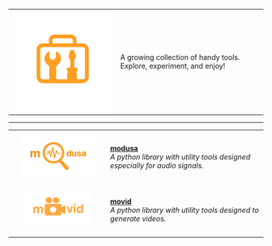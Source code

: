 <table>
  <tr>
    <td width="200" valign="middle">
      <a href="https://www.github.com/meluron-toolbox" target="_blank">
        <img src="https://raw.githubusercontent.com/meluron/assets/refs/heads/main/logos/meluron-toolbox/icon.png" width="250" alt="meluron-toolbox logo" />
      </a>
    </td>
    <td valign="middle">
       A growing collection of handy tools. Explore, experiment, and enjoy!
    </td>
  </tr>
</table>
<hr>
<table>
  
  <tr>
    <td height=100 width=180 align="center">
      <a href="https://www.github.com/meluron-toolbox/modusa" target="_blank">
        <img src="https://raw.githubusercontent.com/meluron/assets/refs/heads/main/logos/meluron-toolbox/modusa/icon_with_text.png" height=80 alt="modusa" />
      </a>
    </td>
    <td>
      <a href="https://meluron-toolbox.github.io/modusa/" target="_blank"><strong>modusa</strong></a><br/>
      <em>A python library with utility tools designed especially for audio signals.</em>
    </td>
  </tr>
  
  <tr>
  <td height=100 width=180 align="center">
    <a href="https://www.github.com/meluron-toolbox/movid" target="_blank">
      <img src="https://raw.githubusercontent.com/meluron/assets/refs/heads/main/logos/meluron-toolbox/movid/icon_with_text.png" height=80 alt="movid" />
    </a>
  </td>
  <td>
    <a href="https://meluron-toolbox.github.io/movid/" target="_blank"><strong>movid</strong></a><br/>
    <em>A python library with utility tools designed to generate videos.</em>
  </td>
  </tr>
  
</table>
